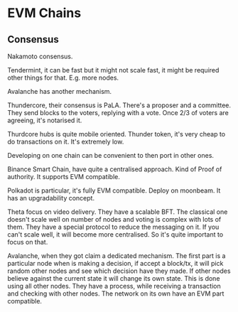 # EVM Chains

## Consensus

Nakamoto consensus.

Tendermint, it can be fast but it might not scale fast, it might be required other things for that. E.g. more nodes.

Avalanche has another mechanism.

Thundercore, their consensus is PaLA. There's a proposer and a committee. They send blocks to the voters, replying with a vote. Once 2/3 of voters are agreeing, it's notarised it.

Thurdcore hubs is quite mobile oriented. Thunder token, it's very cheap to do transactions on it. It's extremely low.

Developing on one chain can be convenient to then port in other ones.

Binance Smart Chain, have quite a centralised approach. Kind of Proof of authority. It supports EVM compatible.

Polkadot is particular, it's fully EVM compatible. Deploy on moonbeam. It has an upgradability concept.

Theta focus on video delivery. They have a scalable BFT. The classical one doesn't scale well on number of nodes and voting is complex with lots of them. They have a special protocol to reduce the messaging on it. If you can't scale well, it will become more centralised. So it's quite important to focus on that.

Avalanche, when they got claim a dedicated mechanism. The first part is a particular node when is making a decision, if accept a block/tx, it will pick random other nodes and see which decision have they made. If other nodes believe against the current state it will change its own state. This is done using all other nodes. They have a process, while receiving a transaction and checking with other nodes.
The network on its own have an EVM part compatible.